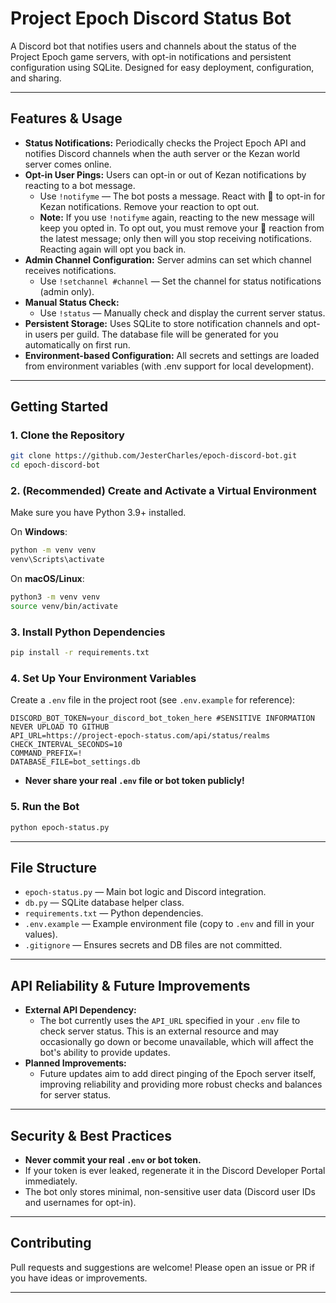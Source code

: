 # Project Epoch Discord Status Bot

A Discord bot that notifies users and channels about the status of the Project Epoch game servers, with opt-in notifications and persistent configuration using SQLite. Designed for easy deployment, configuration, and sharing.

---


## Features & Usage

- **Status Notifications:** Periodically checks the Project Epoch API and notifies Discord channels when the auth server or the Kezan world server comes online.
- **Opt-in User Pings:** Users can opt-in or out of Kezan notifications by reacting to a bot message.
    - Use `!notifyme` — The bot posts a message. React with 🔔 to opt-in for Kezan notifications. Remove your reaction to opt out.
    - **Note:** If you use `!notifyme` again, reacting to the new message will keep you opted in. To opt out, you must remove your 🔔 reaction from the latest message; only then will you stop receiving notifications. Reacting again will opt you back in.
- **Admin Channel Configuration:** Server admins can set which channel receives notifications.
    - Use `!setchannel #channel` — Set the channel for status notifications (admin only).
- **Manual Status Check:**
    - Use `!status` — Manually check and display the current server status.
- **Persistent Storage:** Uses SQLite to store notification channels and opt-in users per guild. The database file will be generated for you automatically on first run.
- **Environment-based Configuration:** All secrets and settings are loaded from environment variables (with .env support for local development).

---

## Getting Started

### 1. Clone the Repository
```sh
git clone https://github.com/JesterCharles/epoch-discord-bot.git
cd epoch-discord-bot
```


### 2. (Recommended) Create and Activate a Virtual Environment
Make sure you have Python 3.9+ installed.

On **Windows**:
```sh
python -m venv venv
venv\Scripts\activate
```
On **macOS/Linux**:
```sh
python3 -m venv venv
source venv/bin/activate
```

### 3. Install Python Dependencies
```sh
pip install -r requirements.txt
```

### 4. Set Up Your Environment Variables
Create a `.env` file in the project root (see `.env.example` for reference):
```env
DISCORD_BOT_TOKEN=your_discord_bot_token_here #SENSITIVE INFORMATION NEVER UPLOAD TO GITHUB
API_URL=https://project-epoch-status.com/api/status/realms
CHECK_INTERVAL_SECONDS=10
COMMAND_PREFIX=!
DATABASE_FILE=bot_settings.db
```
- **Never share your real `.env` file or bot token publicly!**

### 5. Run the Bot
```sh
python epoch-status.py
```

---

## File Structure
- `epoch-status.py` — Main bot logic and Discord integration.
- `db.py` — SQLite database helper class.
- `requirements.txt` — Python dependencies.
- `.env.example` — Example environment file (copy to `.env` and fill in your values).
- `.gitignore` — Ensures secrets and DB files are not committed.

---


## API Reliability & Future Improvements

- **External API Dependency:**
    - The bot currently uses the `API_URL` specified in your `.env` file to check server status. This is an external resource and may occasionally go down or become unavailable, which will affect the bot's ability to provide updates.
- **Planned Improvements:**
    - Future updates aim to add direct pinging of the Epoch server itself, improving reliability and providing more robust checks and balances for server status.

---

## Security & Best Practices
- **Never commit your real `.env` or bot token.**
- If your token is ever leaked, regenerate it in the Discord Developer Portal immediately.
- The bot only stores minimal, non-sensitive user data (Discord user IDs and usernames for opt-in).

---

## Contributing
Pull requests and suggestions are welcome! Please open an issue or PR if you have ideas or improvements.

---
